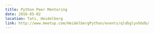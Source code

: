 ```yaml
---
title: Python Peer Mentoring
date: 2016-05-02
location: Tati, Heidelberg
link: http://www.meetup.com/HeidelbergPython/events/qldbglyvhbdb/
---
```

